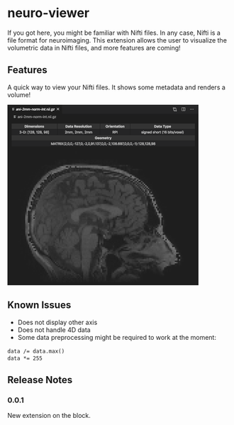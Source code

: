 # neuro-viewer

If you got here, you might be familiar with Nifti files. In any case, Nifti is a file format for neuroimaging.
This extension allows the user to visualize the volumetric data in Nifti files, and more features are coming!

## Features

A quick way to view your Nifti files. It shows some metadata and renders a volume!

![My brain in the viewer](https://raw.githubusercontent.com/anibalsolon/vscode-neuro-viewer/main/nifti-viewer.png)

## Known Issues

* Does not display other axis
* Does not handle 4D data
* Some data preprocessing might be required to work at the moment:

```
data /= data.max()
data *= 255
```

## Release Notes

### 0.0.1

New extension on the block.

